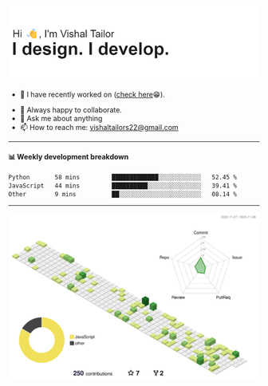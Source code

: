 ![Hi, I'm Vishal Tailor. I design. I develop.](https://github.com/vishaltailors/vishaltailors/blob/main/header.png?raw=true)

- 🔭 I have recently worked on ([check here](https://vishaltailor.com)😁).
<!-- - 🎦 Currently watching: JavaScript: The Hard Parts By Will Sentance. -->
- 👯 Always happy to collaborate.
- 💬 Ask me about anything
- 📫 How to reach me: <a href="mailto:vishaltailors22@gmail.com">vishaltailors22@gmail.com</a>

<hr /> 
<h4>📊 Weekly development breakdown</h4>
<!--START_SECTION:waka-->

```txt
Python       58 mins         █████████████░░░░░░░░░░░░   52.45 %
JavaScript   44 mins         ██████████░░░░░░░░░░░░░░░   39.41 %
Other        9 mins          ██░░░░░░░░░░░░░░░░░░░░░░░   08.14 %
```

<!--END_SECTION:waka-->
<hr /> 

![](./profile-3d-contrib/profile-green-animate.svg)
